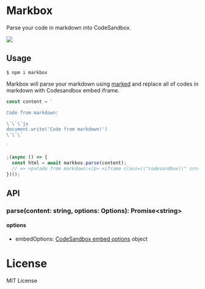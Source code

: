 # Markbox

Parse your code in markdown into CodeSandbox.

![](https://ws2.sinaimg.cn/large/006tNc79gy1fvo0pvcsulj31kw14gnbd.jpg)

## Usage

```
$ npm i markbox
```

Markbox will parse your markdown using [marked](https://github.com/markedjs/marked) and replace all of codes in markdown with Codesandbox embed iframe.

```js
const content = `

Code from markdown:

\`\`\`js
document.write('Code from markdown!')
\`\`\`

`

;(async () => {
  const html = await markbox.parse(content);
  // => <p>Code from markdown:</p> <iframe class=\\"codesandbox\\" src=\\"https://codesandbox.io/embed/0xzxjpm09v?\\"></iframe>`
})();

```

## API

### parse(content: string, options: Options): Promise\<string\>

#### options

- embedOptions: [CodeSandbox embed options](https://codesandbox.io/docs/embedding#embed-options) object

# License

MIT License